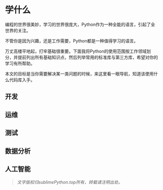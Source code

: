 # 学什么

编程的世界很美妙，学习的世界很庞大，Python作为一种全能的语言，引起了全世界的关注。

不管你是因为兴趣，还是工作需要，Python都是一种值得学习的语言。

万丈高楼平地起，打牢基础很重要。下面我将Python的使用范围按工作领域划分，并提前列出所有基础知识点，然后列举常用的标准库与第三方库，希望对你的学习有所帮助。

本文的目标是当你需要解决某一类问题的时候，来这里看一眼导航，知道该使用什么代码库入手。



## 开发

## 运维

## 测试

## 数据分析

## 人工智能



> ###### 文字版权归sublimePython.top所有，转载请注明出处。